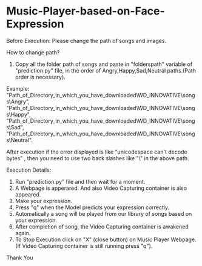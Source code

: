 # Music-Player-based-on-Face-Expression
Before Execution:
Please change the path of songs and images.

How to change path?
1) Copy all the folder path of songs and paste in "folderspath" variable of "prediction.py" file, in the order of Angry,Happy,Sad,Neutral paths.(Path order is necessary).

 Example:
"Path_of_Directory_in_which_you_have_downloaded\WD_INNOVATIVE\songs\Angry", "Path_of_Directory_in_which_you_have_downloaded\WD_INNOVATIVE\songs\Happy", "Path_of_Directory_in_which_you_have_downloaded\WD_INNOVATIVE\songs\Sad", "Path_of_Directory_in_which_you_have_downloaded\WD_INNOVATIVE\songs\Neutral".
 
After execution if the error displayed is like "unicodespace can't decode bytes" , then you need to use two back slashes like "\\" in the above path.
 
Execution Details:
1) Run "prediction.py" file and then wait for a moment.
2) A Webpage is apperared. And also Video Capturing container is also appeared.
3) Make your expression.
4) Press "q" when the Model predicts your expression correctly.
5) Automatically a song will be played from our library of songs based on your expression.
6) After completion of song, the Video Capturing container is awakened again.
7) To Stop Execution click on "X" (close button) on Music Player Webpage.(If Video Capturing container is still running press "q").

Thank You
